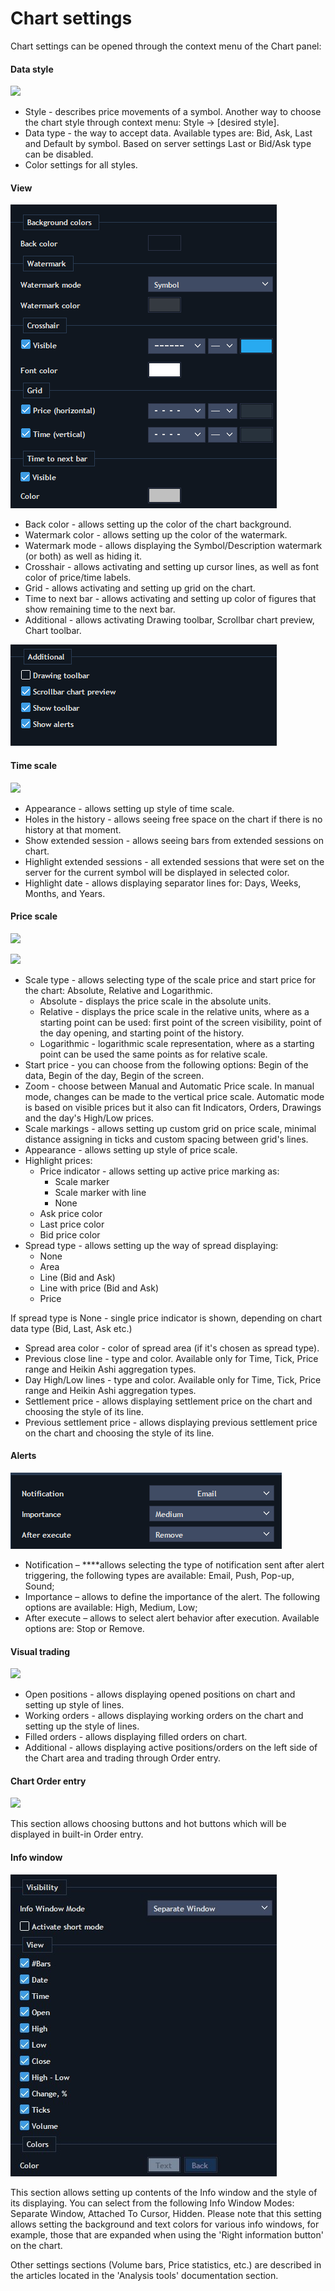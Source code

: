 # Chart settings


Chart settings can be opened through the context menu of the Chart panel: 

#### **Data style**

![](../../../../.gitbook/assets/27%20%281%29.png)

* Style - describes price movements of a symbol. Another way to choose the chart style through context menu: Style -&gt; \[desired style\].
* Data type - the way to accept data. Available types are: Bid, Ask, Last and Default by symbol. Based on server settings Last or Bid/Ask type can be disabled.
* Color settings for all styles.

#### View

![](../../../../.gitbook/assets/view1-desktop.png)

* Back color - allows setting up the color of the chart background.
* Watermark color - allows setting up the color of the watermark.
* Watermark mode - allows displaying the Symbol/Description watermark \(or both\) as well as hiding it.
* Crosshair - allows activating and setting up cursor lines, as well as font color of price/time labels.
* Grid - allows activating and setting up grid on the chart.
* Time to next bar - allows activating and setting up color of figures that show remaining time to the next bar.
* Additional - allows activating Drawing toolbar, Scrollbar chart preview, Chart toolbar.

![](../../../../.gitbook/assets/view2-desktop.png)

#### **Time scale**

![](../../../../.gitbook/assets/29.png)

* Appearance - allows setting up style of time scale.
* Holes in the history - allows seeing free space on the chart if there is no history at that moment.
* Show extended session - allows seeing bars from extended sessions on chart.
* Highlight extended sessions - all extended sessions that were set on the server for the current symbol will be displayed in selected color.
* Highlight date - allows displaying separator lines for: Days, Weeks, Months, and Years.

#### **Price scale**

![](../../../../.gitbook/assets/30%20%281%29.png)

![](../../../../.gitbook/assets/31%20%281%29.png)

* Scale type - allows selecting type of the scale price and start price for the chart: Absolute, Relative and Logarithmic.
  * Absolute - displays the price scale in the absolute units.
  * Relative - displays the price scale in the relative units, where as a starting point can be used: first point of the screen visibility, point of the day opening, and starting point of the history.
  * Logarithmic - logarithmic scale representation, where as a starting point can be used the same points as for relative scale.
* Start price - you can choose from the following options: Begin of the data, Begin of the day, Begin of the screen.
* Zoom - choose between Manual and Automatic Price scale. In manual mode, changes can be made to the vertical price scale. Automatic mode is based on visible prices but it also can fit Indicators, Orders, Drawings and the day's High/Low prices.
* Scale markings - allows setting up custom grid on price scale, minimal distance assigning in ticks and custom spacing between grid's lines.
* Appearance - allows setting up style of price scale.
* Highlight prices:
  * Price indicator - allows setting up active price marking as:
    * Scale marker
    * Scale marker with line
    * None
  * Ask price color
  * Last price color
  * Bid price color
* Spread type - allows setting up the way of spread displaying:
  * None
  * Area
  * Line \(Bid and Ask\)
  * Line with price \(Bid and Ask\)
  * Price

If spread type is None - single price indicator is shown, depending on chart data type \(Bid, Last, Ask etc.\)

* Spread area color - color of spread area \(if it's chosen as spread type\).
* Previous close line - type and color. Available only for Time, Tick, Price range and Heikin Ashi aggregation types.
* Day High/Low lines - type and color. Available only for Time, Tick, Price range and Heikin Ashi aggregation types.
* Settlement price - allows displaying settlement price on the chart and choosing the style of its line.
* Previous settlement price - allows displaying previous settlement price on the chart and choosing the style of its line.

#### Alerts

![](../../../../.gitbook/assets/image%20%2857%29.png)

* Notification – ****allows selecting the type of notification sent after alert triggering, the following types are available: Email, Push, Pop-up, Sound;
* Importance – allows to define the importance of the alert. The following options are available: High, Medium, Low;
* After execute – allows to select alert behavior after execution. Available options are: Stop or Remove.

#### **Visual trading**

![](../../../../.gitbook/assets/32%20%281%29.png)

* Open positions - allows displaying opened positions on chart and setting up style of lines.
* Working orders - allows displaying working orders on the chart and setting up the style of lines.
* Filled orders - allows displaying filled orders on chart.
* Additional - allows displaying active positions/orders on the left side of the Chart area and trading through Order entry.

#### **Chart Order entry**

![](../../../../.gitbook/assets/33%20%281%29.png)


This section allows choosing buttons and hot buttons which will be displayed in built-in Order entry.

#### **Info window**

![](../../../../.gitbook/assets/desktop-windows.jpg)


This section allows setting up contents of the Info window and the style of its displaying. You can select from the following Info Window Modes: Separate Window, Attached To Cursor, Hidden. Please note that this setting allows setting the background and text colors for various info windows, for example, those that are expanded when using the 'Right information button' on the chart.

Other settings sections \(Volume bars, Price statistics, etc.\) are described in the articles located in the 'Analysis tools' documentation section.


